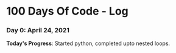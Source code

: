 # 100 Days Of Code - Log

### Day 0: April 24, 2021

**Today's Progress**: Started python, completed upto nested loops.
